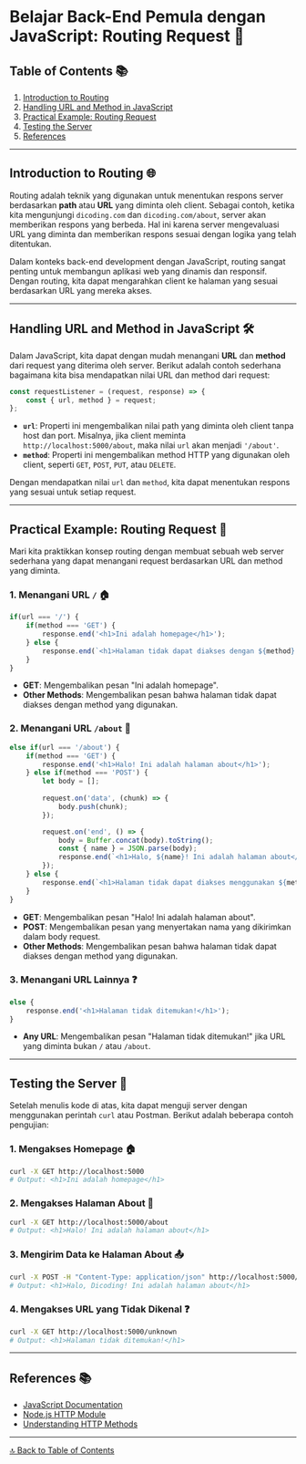 # Belajar Back-End Pemula dengan JavaScript: Routing Request 🚀

## Table of Contents 📚
1. [Introduction to Routing](#introduction-to-routing)
2. [Handling URL and Method in JavaScript](#handling-url-and-method-in-javascript)
3. [Practical Example: Routing Request](#practical-example-routing-request)
4. [Testing the Server](#testing-the-server)
5. [References](#references)

---

## Introduction to Routing 🌐

Routing adalah teknik yang digunakan untuk menentukan respons server berdasarkan **path** atau **URL** yang diminta oleh client. Sebagai contoh, ketika kita mengunjungi `dicoding.com` dan `dicoding.com/about`, server akan memberikan respons yang berbeda. Hal ini karena server mengevaluasi URL yang diminta dan memberikan respons sesuai dengan logika yang telah ditentukan.

Dalam konteks back-end development dengan JavaScript, routing sangat penting untuk membangun aplikasi web yang dinamis dan responsif. Dengan routing, kita dapat mengarahkan client ke halaman yang sesuai berdasarkan URL yang mereka akses.

---

## Handling URL and Method in JavaScript 🛠️

Dalam JavaScript, kita dapat dengan mudah menangani **URL** dan **method** dari request yang diterima oleh server. Berikut adalah contoh sederhana bagaimana kita bisa mendapatkan nilai URL dan method dari request:

```javascript
const requestListener = (request, response) => {
    const { url, method } = request;
};
```

- **`url`**: Properti ini mengembalikan nilai path yang diminta oleh client tanpa host dan port. Misalnya, jika client meminta `http://localhost:5000/about`, maka nilai `url` akan menjadi `'/about'`.
- **`method`**: Properti ini mengembalikan method HTTP yang digunakan oleh client, seperti `GET`, `POST`, `PUT`, atau `DELETE`.

Dengan mendapatkan nilai `url` dan `method`, kita dapat menentukan respons yang sesuai untuk setiap request.

---

## Practical Example: Routing Request 🚀

Mari kita praktikkan konsep routing dengan membuat sebuah web server sederhana yang dapat menangani request berdasarkan URL dan method yang diminta.

### 1. Menangani URL `/` 🏠

```javascript
if(url === '/') {
    if(method === 'GET') {
        response.end('<h1>Ini adalah homepage</h1>');
    } else {
        response.end(`<h1>Halaman tidak dapat diakses dengan ${method} request</h1>`);
    }
}
```

- **GET**: Mengembalikan pesan "Ini adalah homepage".
- **Other Methods**: Mengembalikan pesan bahwa halaman tidak dapat diakses dengan method yang digunakan.

### 2. Menangani URL `/about` 📄

```javascript
else if(url === '/about') {
    if(method === 'GET') {
        response.end('<h1>Halo! Ini adalah halaman about</h1>');
    } else if(method === 'POST') {
        let body = [];
        
        request.on('data', (chunk) => {
            body.push(chunk);
        });

        request.on('end', () => {
            body = Buffer.concat(body).toString();
            const { name } = JSON.parse(body);
            response.end(`<h1>Halo, ${name}! Ini adalah halaman about</h1>`);
        });
    } else {
        response.end(`<h1>Halaman tidak dapat diakses menggunakan ${method} request</h1>`);
    }
}
```

- **GET**: Mengembalikan pesan "Halo! Ini adalah halaman about".
- **POST**: Mengembalikan pesan yang menyertakan nama yang dikirimkan dalam body request.
- **Other Methods**: Mengembalikan pesan bahwa halaman tidak dapat diakses dengan method yang digunakan.

### 3. Menangani URL Lainnya ❓

```javascript
else {
    response.end('<h1>Halaman tidak ditemukan!</h1>');
}
```

- **Any URL**: Mengembalikan pesan "Halaman tidak ditemukan!" jika URL yang diminta bukan `/` atau `/about`.

---

## Testing the Server 🧪

Setelah menulis kode di atas, kita dapat menguji server dengan menggunakan perintah `curl` atau Postman. Berikut adalah beberapa contoh pengujian:

### 1. Mengakses Homepage 🏠

```bash
curl -X GET http://localhost:5000
# Output: <h1>Ini adalah homepage</h1>
```

### 2. Mengakses Halaman About 📄

```bash
curl -X GET http://localhost:5000/about
# Output: <h1>Halo! Ini adalah halaman about</h1>
```

### 3. Mengirim Data ke Halaman About 📤

```bash
curl -X POST -H "Content-Type: application/json" http://localhost:5000/about -d "{\"name\": \"Dicoding\"}"
# Output: <h1>Halo, Dicoding! Ini adalah halaman about</h1>
```

### 4. Mengakses URL yang Tidak Dikenal ❓

```bash
curl -X GET http://localhost:5000/unknown
# Output: <h1>Halaman tidak ditemukan!</h1>
```

---

## References 📚

- [JavaScript Documentation](https://developer.mozilla.org/en-US/docs/Web/JavaScript)
- [Node.js HTTP Module](https://nodejs.org/api/http.html)
- [Understanding HTTP Methods](https://developer.mozilla.org/en-US/docs/Web/HTTP/Methods)

---

[🔝 Back to Table of Contents](#table-of-contents)